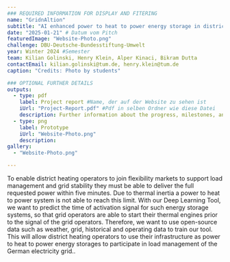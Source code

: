 ```yaml
---
### REQUIRED INFORMATION FOR DISPLAY AND FITERING
name: "GridnAltion"
subtitle: "AI enhanced power to heat to power energy storage in district heating grids."
date: "2025-01-21" # Datum vom Pitch
featuredImage: "Website-Photo.png"
challenge: DBU-Deutsche-Bundesstiftung-Umwelt
year: Winter 2024 #Semester
team: Kilian Golinski, Henry Klein, Alper Kinaci, Bikram Dutta
contactEmail: kilian.golinski@tum.de, henry.klein@tum.de
caption: "Credits: Photo by students"

### OPTIONAL FURTHER DETAILS
outputs:
  - type: pdf
    label: Project report #Name, der auf der Website zu sehen ist
    iUrl: "Project-Report.pdf" #Pdf in selben Ordner wie diese Datei
    description: Further information about the progress, milestones, and roadblocks.
  - type: png
    label: Prototype
    iUrl: "Website-Photo.png"
    description:
gallery:
  - "Website-Photo.png"

---
```


To enable district heating operators to join flexibility markets to support load management and grid stability they must be able to deliver the full requested power within five minutes. Due to thermal inertia a power to heat to power system is not able to reach this limit. With our Deep Learning Tool, we want to predict the time of activation signal for such energy storage systems, so that grid operators are able to start their thermal engines prior to the signal of the grid operators. Therefore, we want to use open-source data such as weather, grid, historical and operating data to train our tool. This will allow district heating operators to use their infrastructure as power to heat to power energy storages to participate in load management of the German electricity grid..
